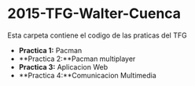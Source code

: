 
# 2015-TFG-Walter-Cuenca
Esta carpeta contiene el codigo de las praticas del TFG
* **Practica 1:** Pacman
* **Practica 2:**Pacman multiplayer 
* **Practica 3:** Aplicacion Web
* **Practica 4:**Comunicacion Multimedia
